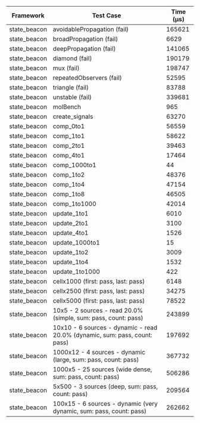 | Framework | Test Case | Time (μs) |
| --- | --- | --- |
| state_beacon | avoidablePropagation (fail) | 165621 |
| state_beacon | broadPropagation (fail) | 6629 |
| state_beacon | deepPropagation (fail) | 141065 |
| state_beacon | diamond (fail) | 190179 |
| state_beacon | mux (fail) | 198747 |
| state_beacon | repeatedObservers (fail) | 52595 |
| state_beacon | triangle (fail) | 83788 |
| state_beacon | unstable (fail) | 339681 |
| state_beacon | molBench | 965 |
| state_beacon | create_signals | 63270 |
| state_beacon | comp_0to1 | 56559 |
| state_beacon | comp_1to1 | 58622 |
| state_beacon | comp_2to1 | 39463 |
| state_beacon | comp_4to1 | 17464 |
| state_beacon | comp_1000to1 | 44 |
| state_beacon | comp_1to2 | 48376 |
| state_beacon | comp_1to4 | 47154 |
| state_beacon | comp_1to8 | 46505 |
| state_beacon | comp_1to1000 | 42014 |
| state_beacon | update_1to1 | 6010 |
| state_beacon | update_2to1 | 3100 |
| state_beacon | update_4to1 | 1526 |
| state_beacon | update_1000to1 | 15 |
| state_beacon | update_1to2 | 3009 |
| state_beacon | update_1to4 | 1532 |
| state_beacon | update_1to1000 | 422 |
| state_beacon | cellx1000 (first: pass, last: pass) | 6148 |
| state_beacon | cellx2500 (first: pass, last: pass) | 34275 |
| state_beacon | cellx5000 (first: pass, last: pass) | 78522 |
| state_beacon | 10x5 - 2 sources - read 20.0% (simple, sum: pass, count: pass) | 243899 |
| state_beacon | 10x10 - 6 sources - dynamic - read 20.0% (dynamic, sum: pass, count: pass) | 197692 |
| state_beacon | 1000x12 - 4 sources - dynamic (large, sum: pass, count: pass) | 367732 |
| state_beacon | 1000x5 - 25 sources (wide dense, sum: pass, count: pass) | 506286 |
| state_beacon | 5x500 - 3 sources (deep, sum: pass, count: pass) | 209564 |
| state_beacon | 100x15 - 6 sources - dynamic (very dynamic, sum: pass, count: pass) | 262662 |
